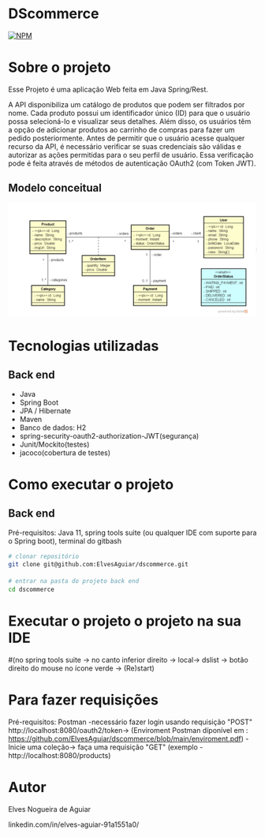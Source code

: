 # DScommerce
[![NPM](https://img.shields.io/npm/l/react)](https://github.com/ElvesAguiar/dscommerce/blob/main/LICENSE) 

# Sobre o projeto
Esse Projeto é uma aplicação Web feita em Java Spring/Rest.

A API disponibiliza um catálogo de produtos que podem ser filtrados por nome. Cada produto possui um identificador único (ID) para que o usuário possa selecioná-lo e visualizar seus detalhes. Além disso, os usuários têm a opção de adicionar produtos ao carrinho de compras para fazer um pedido posteriormente. 
Antes de permitir que o usuário acesse qualquer recurso da API, é necessário verificar se suas credenciais são válidas e autorizar as ações permitidas para o seu perfil de usuário. Essa verificação pode é feita através de métodos de autenticação OAuth2 (com Token JWT).

## Modelo conceitual
![Modelo Conceitual](https://github.com/ElvesAguiar/dscommerce/blob/main/Captura%20de%20tela%202023-06-05%20105505.png)


# Tecnologias utilizadas
## Back end
- Java
- Spring Boot
- JPA / Hibernate
- Maven
- Banco de dados: H2
- spring-security-oauth2-authorization-JWT(segurança)
- Junit/Mockito(testes)
- jacoco(cobertura de testes)

# Como executar o projeto

## Back end
Pré-requisitos: Java 11, 
spring tools suite (ou qualquer IDE com suporte para o Spring boot), 
terminal do gitbash

```bash
# clonar repositório
git clone git@github.com:ElvesAguiar/dscommerce.git

# entrar na pasta do projeto back end
cd dscommerce
```
# Executar o projeto o projeto na sua IDE
#(no spring tools suite -> no canto inferior direito -> local-> dslist -> botão direito do mouse no ícone verde -> (Re)start) 

# Para fazer requisições
Pré-requisitos: Postman
-necessário fazer login usando requisição "POST" http://localhost:8080/oauth2/token->
(Enviroment Postman díponível em : https://github.com/ElvesAguiar/dscommerce/blob/main/enviroment.pdf)
-Inicie uma coleção->  faça uma requisição "GET" (exemplo - http://localhost:8080/products)

# Autor

Elves Nogueira de Aguiar

linkedin.com/in/elves-aguiar-91a1551a0/

